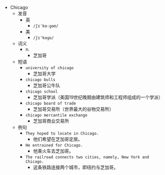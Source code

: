 - Chicago
  - 发音
    - 英
      - `/ʃɪˈkɑːɡəʊ/`
    - 美
      - `/ʃɪ'kɑɡo/`
  - 词义
    - n.
      - 芝加哥
  - 短语
    - `university of chicago`
      - 芝加哥大学 
    - `chicago bulls`
      - 芝加哥公牛队 
    - `chicago school`
      - 芝加哥学派（美国19世纪晚期由建筑师和工程师组成的一个学派） 
    - `chicago board of trade`
      - 芝加哥交易所（世界最大的谷物交易所） 
    - `chicago mercantile exchange`
      - 芝加哥商业交易所 
  - 例句
    - `They hoped to locate in Chicago.`
      - 他们希望在芝加哥定居。
    - `He entrained for Chicago.`
      - 他乘火车去芝加哥。
    - `The railroad connects two cities, namely, New York and Chicago.`
      - 这条铁路连接两个城市，即纽约与芝加哥。

